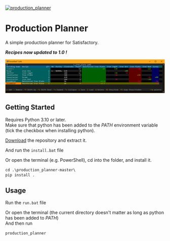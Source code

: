 [![production_planner](https://github.com/mitaa/production_planner/actions/workflows/main.yml/badge.svg)](https://github.com/mitaa/production_planner/actions/workflows/main.yml)

# Production Planner

A simple production planner for Satisfactory.

***Recipes now updated to 1.0 !***

![](data/production_planner-readme.png?)

## Getting Started

Requires Python 3.10 or later.\
Make sure that python has been added to the *PATH* environment variable (tick the checkbox when installing python).

[Download](https://github.com/mitaa/production_planner/archive/refs/heads/master.zip) the repository and extract it.

And run the `install.bat` file

Or open the terminal (e.g. PowerShell), cd into the folder, and install it.

```
cd .\production_planner-master\
pip install .
```

## Usage
Run the `run.bat` file

Or open the terminal (the current directory doesn't matter as long as python has been added to *PATH*)\
And then run

```
production_planner
```
